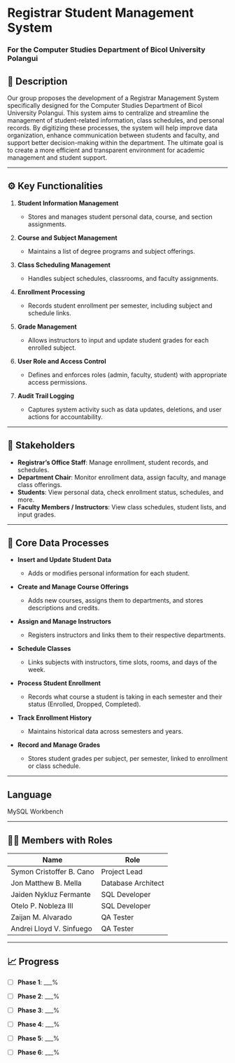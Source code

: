 # Registrar Student Management System  
### For the Computer Studies Department of Bicol University Polangui

## 📌 Description

Our group proposes the development of a Registrar Management System specifically 
designed for the Computer Studies Department of Bicol University Polangui. This system aims 
to centralize and streamline the management of student-related information, class schedules, and 
personal records. By digitizing these processes, the system will help improve data organization, 
enhance communication between students and faculty, and support better decision-making within 
the department. The ultimate goal is to create a more efficient and transparent environment for 
academic management and student support.

---

## ⚙️ Key Functionalities

1. **Student Information Management**  
   - Stores and manages student personal data, course, and section assignments.
   
2. **Course and Subject Management**  
   - Maintains a list of degree programs and subject offerings.

3. **Class Scheduling Management**  
   - Handles subject schedules, classrooms, and faculty assignments.

4. **Enrollment Processing**  
   - Records student enrollment per semester, including subject and schedule links.

5. **Grade Management**  
   - Allows instructors to input and update student grades for each enrolled subject.

6. **User Role and Access Control**  
   - Defines and enforces roles (admin, faculty, student) with appropriate access permissions.

7. **Audit Trail Logging**  
   - Captures system activity such as data updates, deletions, and user actions for accountability.

---

## 👥 Stakeholders

- **Registrar’s Office Staff**: Manage enrollment, student records, and schedules.  
- **Department Chair**: Monitor enrollment data, assign faculty, and manage class offerings.  
- **Students**: View personal data, check enrollment status, schedules, and more.  
- **Faculty Members / Instructors**: View class schedules, student lists, and input grades.

---

## 🔄 Core Data Processes

- **Insert and Update Student Data**  
  - Adds or modifies personal information for each student.

- **Create and Manage Course Offerings**  
  - Adds new courses, assigns them to departments, and stores descriptions and credits.

- **Assign and Manage Instructors**  
  - Registers instructors and links them to their respective departments.

- **Schedule Classes**  
  - Links subjects with instructors, time slots, rooms, and days of the week.

- **Process Student Enrollment**  
  - Records what course a student is taking in each semester and their status (Enrolled, Dropped, Completed).

- **Track Enrollment History**  
  - Maintains historical data across semesters and years.

- **Record and Manage Grades**  
  - Stores student grades per subject, per semester, linked to enrollment or class schedule.

---

## Language

MySQL Workbench

---

## 🧑‍💻 Members with Roles

| Name                          | Role              |
|-------------------------------|-------------------|
| Symon Cristoffer B. Cano      | Project Lead      |
| Jon Matthew B. Mella          | Database Architect|
| Jaiden Nykluz Fermante        | SQL Developer     |
| Otelo P. Nobleza III          | SQL Developer     |
| Zaijan M. Alvarado            | QA Tester         |
| Andrei Lloyd V. Sinfuego      | QA Tester         |

---

## 📈 Progress

- [ ] **Phase 1**: ___%  
- [ ] **Phase 2**: ___%  
- [ ] **Phase 3**: ___%  
- [ ] **Phase 4**: ___%  
- [ ] **Phase 5**: ___%  
- [ ] **Phase 6**: ___%


